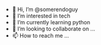 - 👋 Hi, I’m @somerendoguy
- 👀 I’m interested in tech
- 🌱 I’m currently learning python
- 💞️ I’m looking to collaborate on ...
- 📫 How to reach me ...

<!---
somerendoguy/somerendoguy is a ✨ special ✨ repository because its `README.md` (this file) appears on your GitHub profile.
You can click the Preview link to take a look at your changes.
--->
